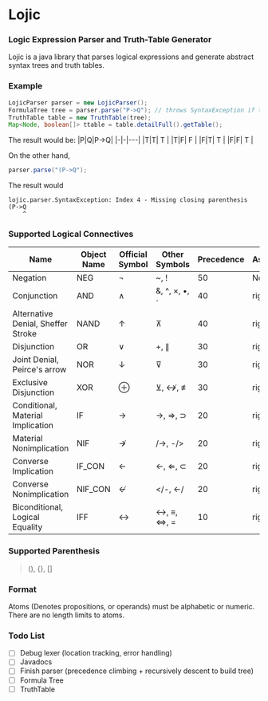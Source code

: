 # Lojic
### Logic Expression Parser and Truth-Table Generator
Lojic is a java library that parses logical expressions and generate
abstract syntax trees and truth tables.

### Example
```java
LojicParser parser = new LojicParser();
FormulaTree tree = parser.parse("P->Q"); // throws SyntaxException if the syntax is incorrect
TruthTable table = new TruthTable(tree);
Map<Node, boolean[]> ttable = table.detailFull().getTable();
```
The result would be:
|P|Q|P→Q|
|-|-|---|
|T|T| T |
|T|F| F |
|F|T| T |
|F|F| T |

On the other hand,
```java
parser.parse("(P->Q");
```
The result would
```
lojic.parser.SyntaxException: Index 4 - Missing closing parenthesis
(P->Q
    ^
```

### Supported Logical Connectives
Name|Object Name|Official Symbol|Other Symbols|Precedence|Associativity
----|-----------|---------------|-------------|----------|-------------
Negation|NEG|¬|~, !|50|None
Conjunction|AND|∧|&, ^, ×, •, ⋅|40|right
Alternative Denial, Sheffer Stroke|NAND|↑|⊼|40|right
Disjunction|OR|∨|+, ∥|30|right
Joint Denial, Peirce's arrow|NOR|↓|⊽|30|right
Exclusive Disjunction|XOR|⊕|⊻, ↮, ≢|30|right
Conditional, Material Implication|IF|→|->, ⇒, ⊃|20|right
Material Nonimplication|NIF|↛|/->, -/>|20|right
Converse Implication|IF_CON|←|<-, ⇐, ⊂|20|right
Converse Nonimplication|NIF_CON|↚|</-, <-/|20|right
Biconditional, Logical Equality|IFF|↔|<->, ≡, ⇔, =|10|right

### Supported Parenthesis
> (), {}, []

### Format
Atoms (Denotes propositions, or operands) must be alphabetic or numeric.
There are no length limits to atoms.

### Todo List
- [ ] Debug lexer (location tracking, error handling)
- [ ] Javadocs
- [ ] Finish parser (precedence climbing + recursively descent to build tree)
- [ ] Formula Tree
- [ ] TruthTable